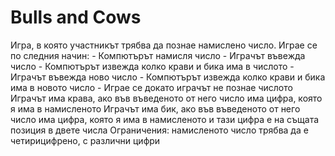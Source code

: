 # Bulls and Cows
Игра, в която участникът трябва да познае намислено число. Играе се по следния начин: - Компютърът намисля число - Играчът въвежда число - Компютърът извежда колко крави и бика има в числото - Играчът въвежда ново число - Компютърът извежда колко крави и бика има в новото число - Играе се докато играчът не познае числото Играчът има крава, ако във въведеното от него число има цифра, която я има в намисленото Играчът има бик, ако във въведеното от него число има цифра, която я има в намисленото и тази цифра е на същата позиция в двете числа Ограничения: намисленото число трябва да е четирицифрено, с различни цифри
